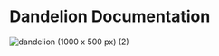 # Dandelion Documentation

![dandelion (1000 x 500 px) (2)](https://github.com/user-attachments/assets/e2dec9d2-b750-4db2-89aa-abb9f16f45f2)
